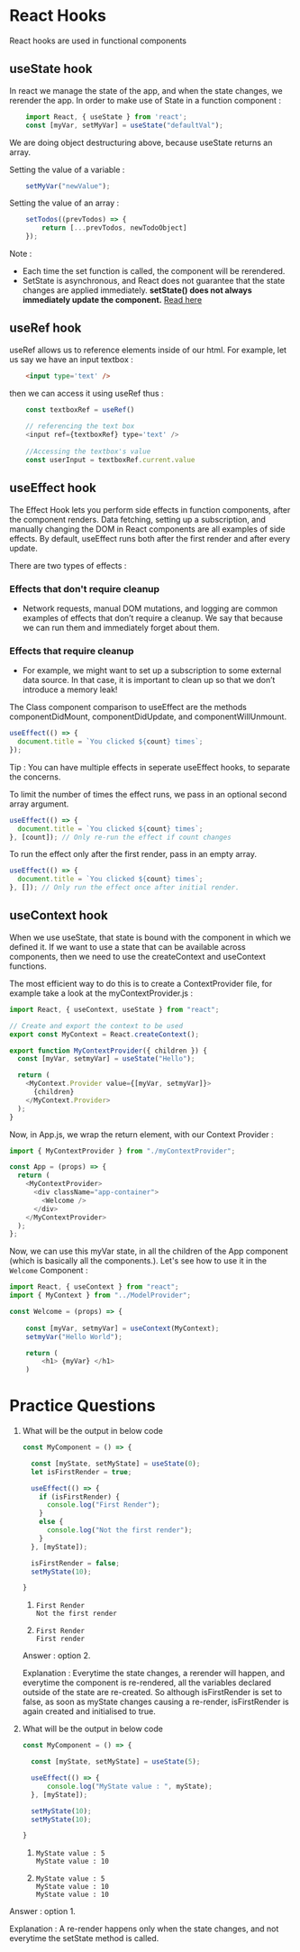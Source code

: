 # React Hooks

React hooks are used in functional components


## useState hook
In react we manage the state of the app, and when the state changes, we rerender the app. In order to make use of State in a function component :

```js
    import React, { useState } from 'react';
    const [myVar, setMyVar] = useState("defaultVal");
```

We are doing object destructuring above, because useState returns an array.

Setting the value of a variable :
```js
    setMyVar("newValue");
```

Setting the value of an array :
```js
    setTodos((prevTodos) => {
	    return [...prevTodos, newTodoObject]
	});
```

Note : 
- Each time the set function is called, the component will be rerendered.
- SetState is asynchronous, and React does not guarantee that the state changes are applied immediately. **setState() does not always immediately update the component.** [Read here](https://reactjs.org/docs/react-component.html#setstate) 



## useRef hook
useRef allows us to reference elements inside of our html. For example, let us say we have an input textbox :

```html
    <input type='text' />
```

then we can access it using useRef thus :

```js
    const textboxRef = useRef()
    
    // referencing the text box
    <input ref={textboxRef} type='text' />
    
    //Accessing the textbox's value
    const userInput = textboxRef.current.value
```

## useEffect hook

The Effect Hook lets you perform side effects in function components, after the component renders. Data fetching, setting up a subscription, and manually changing the DOM in React components are all examples of side effects. By default, useEffect runs both after the first render and after every update.

There are two types of effects : 
### Effects that don't require cleanup

- Network requests, manual DOM mutations, and logging are common examples of effects that don’t require a cleanup. We say that because we can run them and immediately forget about them.

### Effects that require cleanup

- For example, we might want to set up a subscription to some external data source. In that case, it is important to clean up so that we don’t introduce a memory leak!

The Class component comparison to useEffect are the methods componentDidMount, componentDidUpdate, and componentWillUnmount.

```js
useEffect(() => {
  document.title = `You clicked ${count} times`;
});
```

Tip : You can have multiple effects in seperate useEffect hooks, to separate the concerns.


To limit the number of times the effect runs, we pass in an optional second array argument.
```js
useEffect(() => {
  document.title = `You clicked ${count} times`;
}, [count]); // Only re-run the effect if count changes
```

To run the effect only after the first render, pass in an empty array.
```js
useEffect(() => {
  document.title = `You clicked ${count} times`;
}, []); // Only run the effect once after initial render.
```

## useContext hook

When we use useState, that state is bound with the component in which we defined it. If we want to use a state that can be available across components, then we need to use the createContext and useContext functions.

The most efficient way to do this is to create a ContextProvider file, for example take a look at the myContextProvider.js :

```js
import React, { useContext, useState } from "react";

// Create and export the context to be used
export const MyContext = React.createContext();

export function MyContextProvider({ children }) {
  const [myVar, setmyVar] = useState("Hello");

  return (
    <MyContext.Provider value={[myVar, setmyVar]}>
      {children}
    </MyContext.Provider>
  );
}
```

Now, in App.js, we wrap the return element, with our Context Provider :
```js
import { MyContextProvider } from "./myContextProvider";

const App = (props) => {
  return (
    <MyContextProvider>
      <div className="app-container">
        <Welcome />
      </div>
    </MyContextProvider>
  );
};

```

Now, we can use this myVar state, in all the children of the App component (which is basically all the components.). Let's see how to use it in the `Welcome` Component :

```js
import React, { useContext } from "react";
import { MyContext } from "../ModelProvider";

const Welcome = (props) => {
    
    const [myVar, setmyVar] = useContext(MyContext);
    setmyVar("Hello World");

    return (
        <h1> {myVar} </h1>
    )
```


# Practice Questions

1. What will be the output in below code
    ```js
    const MyComponent = () => {

      const [myState, setMyState] = useState(0);
      let isFirstRender = true;

      useEffect(() => {
        if (isFirstRender) {
          console.log("First Render");
        }
        else {
          console.log("Not the first render");
        }
      }, [myState]);

      isFirstRender = false;
      setMyState(10);
    
    }
    ```

    1.     First Render
           Not the first render

    1.     First Render
           First render

    Answer : option 2.

    Explanation : Everytime the state changes, a rerender will happen, and everytime the component is re-rendered, all the variables declared outside of the state are re-created. So although isFirstRender is set to false, as soon as myState changes causing a re-render, isFirstRender is again created and initialised to true.



2. What will be the output in below code
    ```js
    const MyComponent = () => {

      const [myState, setMyState] = useState(5);

      useEffect(() => {
          console.log("MyState value : ", myState);
      }, [myState]);

      setMyState(10);
      setMyState(10);
    
    }
    ```

    1.     MyState value : 5
           MyState value : 10

    2.     MyState value : 5
           MyState value : 10
           MyState value : 10

Answer : option 1.

Explanation : A re-render happens only when the state changes, and not everytime the setState method is called.
